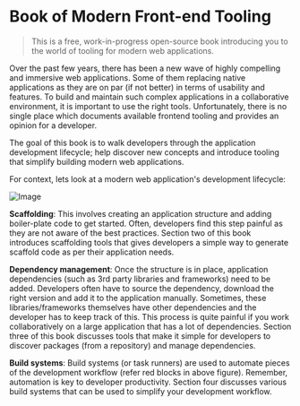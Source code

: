 # Book of Modern Front-end Tooling

> This is a free, work-in-progress open-source book introducing you to the world of tooling for modern web applications.

Over the past few years, there has been a new wave of highly compelling and immersive web applications. Some of them replacing native applications as they are on par (if not better) in terms of usability and features. To build and maintain such complex applications in a collaborative environment, it is important to use the right tools. Unfortunately, there is no single place which documents available frontend tooling and provides an opinion for a developer. 

The goal of this book is to walk developers through the application development lifecycle; help discover new concepts and introduce tooling that simplify building modern web applications.

For context, lets look at a modern web application's development lifecycle:

![Image](/book-of-modern-frontend-tooling/assets/imgs/dev-workflow.svg)

**Scaffolding**: This involves creating an application structure and adding boiler-plate code to get started. Often, developers find this step painful as they are not aware of the best practices. Section two of this book introduces scaffolding tools that gives developers a simple way to generate scaffold code as per their application needs.

**Dependency management**: Once the structure is in place, application dependencies (such as 3rd party libraries and frameworks) need to be added. Developers often have to source the dependency, download the right version and add it to the application manually. Sometimes, these libraries/frameworks themselves have other dependencies and the developer has to keep track of this. This process is quite painful if you work collaboratively on a large application that has a lot of dependencies. Section three of this book discusses tools that make it simple for developers to discover packages (from a repository) and manage dependencies.

**Build systems**: Build systems (or task runners) are used to automate pieces of the development workflow (refer red blocks in above figure). Remember, automation is key to developer productivity. Section four discusses various build systems that can be used to simplify your development workflow.